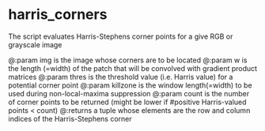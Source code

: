 # harris_corners
The script evaluates Harris-Stephens corner points for a give RGB or grayscale image

@:param img is the image whose corners are to be located
@:param w is the length (=width) of the patch that will be convolved with gradient product matrices
@:param thres is the threshold value (i.e. Harris value) for a potential corner point
@:param killzone is the window length(=width) to be used during non-local-maxima suppression
@:param count is the number of corner points to be returned (might be lower if #positive Harris-valued points < count)
@:returns a tuple whose elements are the row and column indices of the Harris-Stephens corner
